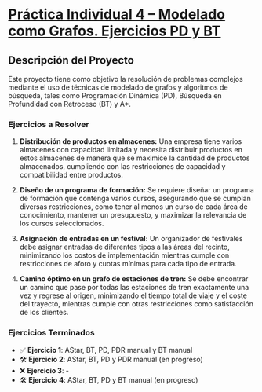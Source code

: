 # [Práctica Individual 4 – Modelado como Grafos. Ejercicios PD y BT](https://github.com/IvanSevill/ADDA-Lab4)

## Descripción del Proyecto

Este proyecto tiene como objetivo la resolución de problemas complejos mediante el uso de técnicas de modelado de grafos y algoritmos de búsqueda, tales como Programación Dinámica (PD), Búsqueda en Profundidad con Retroceso (BT) y A*.

### Ejercicios a Resolver

1. **Distribución de productos en almacenes:**
   Una empresa tiene varios almacenes con capacidad limitada y necesita distribuir productos en estos almacenes de manera que se maximice la cantidad de productos almacenados, cumpliendo con las restricciones de capacidad y compatibilidad entre productos.

2. **Diseño de un programa de formación:**
   Se requiere diseñar un programa de formación que contenga varios cursos, asegurando que se cumplan diversas restricciones, como tener al menos un curso de cada área de conocimiento, mantener un presupuesto, y maximizar la relevancia de los cursos seleccionados.

3. **Asignación de entradas en un festival:**
   Un organizador de festivales debe asignar entradas de diferentes tipos a las áreas del recinto, minimizando los costos de implementación mientras cumple con restricciones de aforo y cuotas mínimas para cada tipo de entrada.

4. **Camino óptimo en un grafo de estaciones de tren:**
   Se debe encontrar un camino que pase por todas las estaciones de tren exactamente una vez y regrese al origen, minimizando el tiempo total de viaje y el coste del trayecto, mientras cumple con otras restricciones como satisfacción de los clientes.

### Ejercicios Terminados
- ✅ **Ejercicio 1**: AStar, BT, PD, PDR manual y BT manual
- 🛠️ **Ejercicio 2**: AStar, BT, PD y PDR manual (en progreso)
- ❌ **Ejercicio 3**: -
- 🛠️ **Ejercicio 4**: AStar, BT, PD y BT manual (en progreso)
